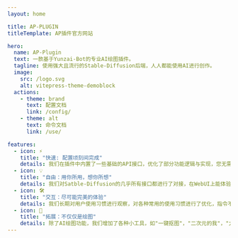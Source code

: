 ```yaml
---
layout: home

title: AP-PLUGIN
titleTemplate: AP插件官方网站

hero:
  name: AP-Plugin
  text: 一款基于Yunzai-Bot的专业AI绘图插件。
  tagline: 使用强大且流行的Stable-Diffusion后端，人人都能使用AI进行创作。
  image:
    src: /logo.svg
    alt: vitepress-theme-demoblock  
  actions:
    - theme: brand
      text: 配置文档
      link: /config/
    - theme: alt
      text: 命令文档
      link: /use/

features:
  - icon: ⚡️
    title: "快速: 配置顷刻间完成"
    details: 我们在插件中内置了一些基础的API接口，优化了部分功能逻辑与实现，您无需过多配置，我们为您做到开箱即用的良好体验。
  - icon: 💡
    title: "自由：用你所用，想你所想"
    details: 我们对Satble-Diffusion的几乎所有接口都进行了对接，在WebUI上能体验到的功能，在小小的输入框中，我们也能为您呈现。
  - icon: 🛠️
    title: "交互：尽可能完美的体验"
    details: 我们长期对用户使用习惯进行观察，对各种常用的使用习惯进行了优化，指令不用太复杂，简单快捷才是你所需要的。
  - icon: 🔑
    title: "拓展：不仅仅是绘图"
    details: 除了AI绘图功能，我们增加了各种小工具，如"一键抠图"，"二次元的我"，"大清晰术"，"卢浮宫"等，总有你需要的那款。
---
```

